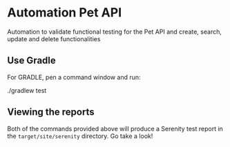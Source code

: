 # Automation Pet API

Automation to validate functional testing for the Pet API and create, search, update and delete functionalities 

## Use Gradle

For GRADLE, pen a command window and run:

  ./gradlew test 

## Viewing the reports

Both of the commands provided above will produce a Serenity test report in the `target/site/serenity` directory. Go take a look!
